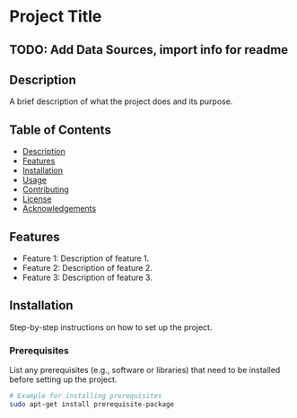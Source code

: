 # Project Title

## TODO: Add Data Sources, import info for readme

## Description
A brief description of what the project does and its purpose.

## Table of Contents
- [Description](#description)
- [Features](#features)
- [Installation](#installation)
- [Usage](#usage)
- [Contributing](#contributing)
- [License](#license)
- [Acknowledgements](#acknowledgements)

## Features
- Feature 1: Description of feature 1.
- Feature 2: Description of feature 2.
- Feature 3: Description of feature 3.

## Installation
Step-by-step instructions on how to set up the project.

### Prerequisites
List any prerequisites (e.g., software or libraries) that need to be installed before setting up the project.
```bash
# Example for installing prerequisites
sudo apt-get install prerequisite-package
